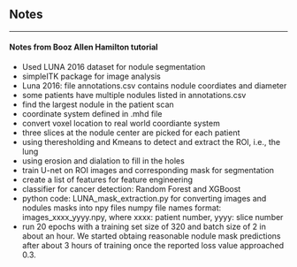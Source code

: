 ## Notes
---------



#### Notes from Booz Allen Hamilton tutorial
* Used LUNA 2016 dataset for nodule segmentation
* simpleITK package for image analysis
* Luna 2016: file annotations.csv contains nodule coordiates and diameter
* some patients have multiple nodules listed in annotations.csv
* find the largest nodule in the patient scan
* coordinate system defined in .mhd file
* convert voxel location to real world coordiante system
* three slices at the nodule center are picked for each patient
* using theresholding and Kmeans to detect and extract the ROI, i.e., the lung
* using erosion and dialation to fill in the holes
* train U-net on ROI images and corresponding mask for segmentation
* create a list of features for feature engineering
* classifier for cancer detection: Random Forest and XGBoost
* python code: LUNA_mask_extraction.py for converting images and nodules masks into npy files
  numpy file names format: images_xxxx_yyyy.npy, where xxxx: patient number, yyyy: slice number
* run 20 epochs with a training set size of 320 and batch size of 2 in about an hour. We started obtaing reasonable nodule mask predictions after about 3 hours of training once the reported loss value approached 0.3.




